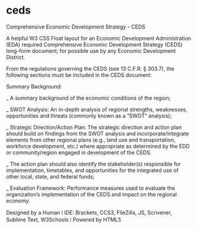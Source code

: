 # ceds
Comprehensive Economic Development Strategy - CEDS

A helpful W3 CSS Float layout for an Economic Development Administration (EDA) required Comprehensive Economic Development Strategy (CEDS) long-form document; for possible use by any Economic Development District.

From the regulations governing the CEDS (see 13 C.F.R. § 303.7), the following sections must be included in the CEDS document:

Summary Background: 

_ A summary background of the economic conditions of the region;

_ SWOT Analysis: An in-depth analysis of regional strengths, weaknesses, opportunities and threats (commonly known as a “SWOT” analysis);

_ Strategic Direction/Action Plan: The strategic direction and action plan should build on findings from the SWOT analysis and incorporate/integrate elements from other regional plans (e.g., land use and transportation, workforce development, etc.) where appropriate as determined by the EDD or community/region engaged in development of the CEDS.  

_ The action plan should also identify the stakeholder(s) responsible for implementation, timetables, and opportunities for the integrated use of other local, state, and federal funds;

_ Evaluation Framework: Performance measures used to evaluate the organization’s implementation of the CEDS and impact on the regional economy.

Designed by a Human ⁞ IDE: Brackets, CCS3, FileZilla, JS, Scrivener, Sublime Text, W3Schools ⁞ Powered by HTML5
